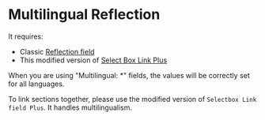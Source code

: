 Multilingual Reflection
=======================

It requires:

 - Classic [Reflection field][1]
 - This modified version of [Select Box Link Plus][2]

When you are using "Multilingual: *" fields, the values will be correctly set for all languages.

To link sections together, please use the modified version of `Selectbox Link field Plus`. It handles multilingualism.

[1]: https://github.com/symphonists/reflectionfield
[2]: https://github.com/vlad-ghita/selectbox_link_field_plus
